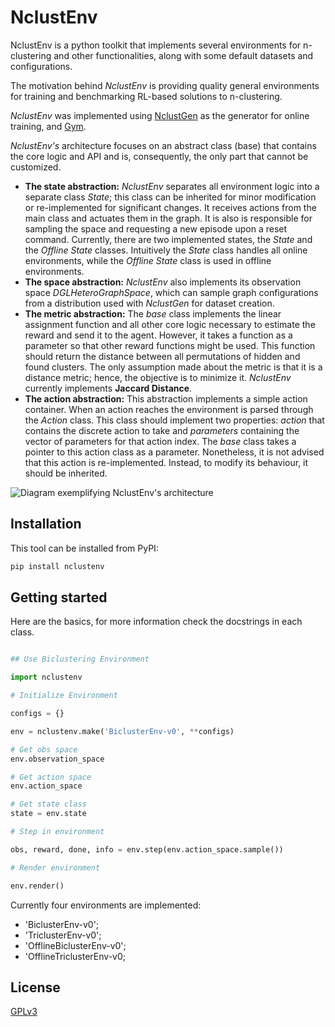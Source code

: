 # NclustEnv

NclustEnv is a python toolkit that implements several environments for n-clustering and other functionalities, 
along with some default datasets and configurations. 

The motivation behind *NclustEnv* is providing quality general environments for training and benchmarking RL-based 
solutions to n-clustering.

*NclustEnv* was implemented using [NclustGen](https://github.com/PedroCotovio/nclustgen/) as the generator for 
online training, and [Gym](https://github.com/openai/gym).

*NclustEnv's* architecture focuses on an abstract class (base) that contains the core logic and API and is, consequently, 
the only part that cannot be customized.

* **The state abstraction:** *NclustEnv* separates all environment logic into a separate class *State*; this class can 
be inherited for minor modification or re-implemented for significant changes. It receives actions from the main 
class and actuates them in the graph. It is also is responsible for sampling the space and requesting a new episode 
upon a reset command. Currently, there are two implemented states, the *State* and the *Offline State* classes. 
Intuitively the *State* class handles all online environments, while the *Offline State* class is used in offline 
environments.
* **The space abstraction:** *NclustEnv* also implements its observation space *DGLHeteroGraphSpace*, which can sample 
graph configurations from a distribution used with *NclustGen* for dataset creation.
* **The metric abstraction:** The *base* class implements the linear assignment function and all other core logic 
necessary to estimate the reward and send it to the agent. However, it takes a function as a parameter so that other 
reward functions might be used. This function should return the distance between all permutations of hidden and found 
clusters. The only assumption made about the metric is that it is a distance metric; hence, the objective is to 
minimize it. *NclustEnv* currently implements **Jaccard Distance**.
* **The action abstraction:** This abstraction implements a simple action container. When an action reaches the 
environment is parsed through the *Action* class. This class should implement two properties: *action*
that contains the discrete action to take and *parameters* containing the vector of parameters for that action 
index. The *base* class takes a pointer to this action class as a parameter. Nonetheless, it is not advised that 
this action is re-implemented. Instead, to modify its behaviour, it should be inherited.

![Diagram exemplifying NclustEnv's architecture](diagNclustEnv.png)

## Installation

This tool can be installed from PyPI:

```sh
pip install nclustenv
```

## Getting started

Here are the basics, for more information check the docstrings in each class.

```python

## Use Biclustering Environment

import nclustenv

# Initialize Environment

configs = {}

env = nclustenv.make('BiclusterEnv-v0', **configs)

# Get obs space
env.observation_space

# Get action space
env.action_space

# Get state class
state = env.state

# Step in environment

obs, reward, done, info = env.step(env.action_space.sample())

# Render environment

env.render()

```

Currently four environments are implemented:

 * 'BiclusterEnv-v0';
 * 'TriclusterEnv-v0';
 * 'OfflineBiclusterEnv-v0';
 * 'OfflineTriclusterEnv-v0;


## License
[GPLv3](LICENSE)



